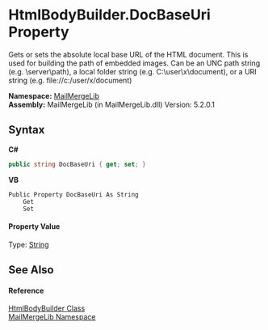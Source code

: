 # HtmlBodyBuilder.DocBaseUri Property 
 

Gets or sets the absolute local base URL of the HTML document. This is used for building the path of embedded images. Can be an UNC path string (e.g. \\server\path), a local folder string (e.g. C:\user\x\document), or a URI string (e.g. file://c:/user/x/document)

**Namespace:**&nbsp;<a href="31c6ebbe-d683-7561-7308-5a5ee1f76bf5">MailMergeLib</a><br />**Assembly:**&nbsp;MailMergeLib (in MailMergeLib.dll) Version: 5.2.0.1

## Syntax

**C#**<br />
``` C#
public string DocBaseUri { get; set; }
```

**VB**<br />
``` VB
Public Property DocBaseUri As String
	Get
	Set
```


#### Property Value
Type: <a href="http://msdn2.microsoft.com/en-us/library/s1wwdcbf" target="_blank">String</a>

## See Also


#### Reference
<a href="fced988d-be5c-0553-f066-f74866563a62">HtmlBodyBuilder Class</a><br /><a href="31c6ebbe-d683-7561-7308-5a5ee1f76bf5">MailMergeLib Namespace</a><br />